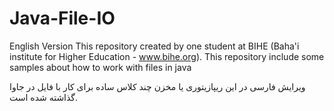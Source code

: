 # Java-File-IO
English Version
This repository created by one student at BIHE (Baha'i institute for Higher Education - www.bihe.org). 
This repository include some samples about how to work with files in java

ویرایش فارسی
در این ریپازیتوری یا مخزن چند کلاس ساده برای کار با فایل در جاوا گذاشته شده است. 


